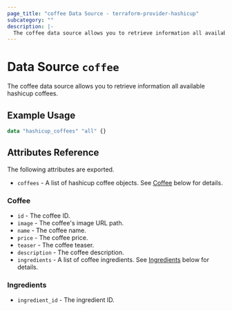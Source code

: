 ```yaml
---
page_title: "coffee Data Source - terraform-provider-hashicup"
subcategory: ""
description: |-
  The coffee data source allows you to retrieve information all available hashicup coffees.
---
```


# Data Source `coffee`

The coffee data source allows you to retrieve information all available hashicup coffees.

## Example Usage

```terraform
data "hashicup_coffees" "all" {}

```

## Attributes Reference

The following attributes are exported.

- `coffees` - A list of hashicup coffee objects. See [Coffee](#coffee) below for details.

### Coffee

- `id` -  The coffee ID.
- `image` - The coffee's image URL path.
- `name` - The coffee name.
- `price` - The coffee price.
- `teaser` - The coffee teaser.
- `description` - The coffee description.
- `ingredients` - A list of coffee ingredients. See [Ingredients](#ingredients) below for details.

### Ingredients

- `ingredient_id` - The ingredient ID.